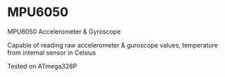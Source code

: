 # MPU6050
MPU6050 Accelerometer &amp; Gyroscope

Capable of reading raw accelerometer & guroscope values, temperature from internal sensor in Celsius

Tested on ATmega328P
